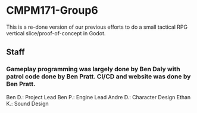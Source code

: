 # CMPM171-Group6
This is a re-done version of our previous efforts to do a small tactical RPG vertical slice/proof-of-concept in Godot.

## Staff

### Gameplay programming was largely done by Ben Daly with patrol code done by Ben Pratt. CI/CD and website was done by Ben Pratt.

Ben D.: Project Lead
Ben P.: Engine Lead
Andre D.: Character Design
Ethan K.: Sound Design
